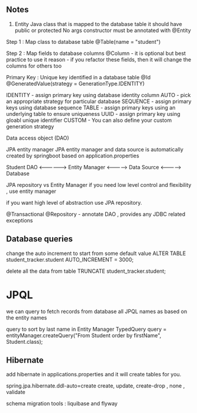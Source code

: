 ## Notes 

1. Entity
Java class that is mapped to the database table
it should have public or protected No args constructor 
must be annotated with @Entity


Step 1 : 
Map class to database table 
@Table(name = "student")

Step 2 :
Map fields to database columns 
@Column - it is optional but best practice to use it 
reason - if you refactor these fields, then it will change the columns for others too

Primary Key : 
Unique key identified in a database table 
@Id
@GeneratedValue(strategy = GenerationType.IDENTITY)

IDENTITY - assign primary key using database identity column
AUTO - pick an appropriate strategy for particular database
SEQUENCE - assign primary keys using database sequence
TABLE - assign primary keys using an underlying table to ensure uniqueness 
UUID - assign primary key using gloabl unique identifier
CUSTOM - You can also define your custom generation strategy 


Data access object (DAO)

JPA entity manager
JPA entity manager  and data source is automatically created by springboot 
based on application.properties 

Student DAO <------> Entity Manager <-----> Data Source <-----> Database 

JPA repository vs Entity Manager 
if you need low level control and flexibility , use entity manager 

if you want high level of abstraction use JPA repository.

@Transactional 
@Repository - annotate DAO , provides any JDBC related exceptions



## Database queries 

change the auto increment to start from some default value
ALTER TABLE student_tracker.student AUTO_INCREMENT = 3000;

delete all the data from table 
TRUNCATE student_tracker.student;


# JPQL 
we can query to fetch records from database 
all JPQL names as based on the entity names 

query to sort by last name in Entity Manager 
TypedQuery<Student> query = entityManager.createQuery("From Student order by firstName", Student.class);


## Hibernate 
add hibernate in applications.properties and it will create tables for you. 

spring.jpa.hibernate.ddl-auto=create
create, update, create-drop , none , validate 

schema migration tools : liquibase and flyway 